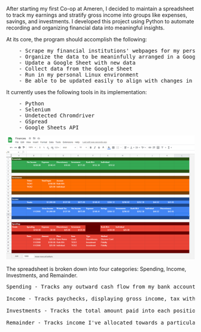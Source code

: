 After starting my first Co-op at Ameren, I decided to maintain a spreadsheet to track my earnings and stratify gross income into groups like expenses, savings, and investments. I developed this project using Python to automate recording and organizing financial data into meaningful insights.

At its core, the program should accomplish the following:
<pre>
    - Scrape my financial institutions' webpages for my personal income and spending data
    - Organize the data to be meaninfully arranged in a Google Sheet
    - Update a Google Sheet with new data
    - Collect data from the Google Sheet
    - Run in my personal Linux environment
    - Be able to be updated easily to align with changes in financial institutions and/or their websites   
</pre>
It currently uses the following tools in its implementation:
<pre>
    - Python
    - Selenium
    - Undetected Chromdriver
    - GSpread
    - Google Sheets API
</pre>
  
  ![Google Sheet](worksheet_screenshot.png)
  
The spreadsheet is broken down into four categories: Spending, Income, Investments, and Remainder.
  <pre>
Spending - Tracks any outward cash flow from my bank account. Total spending is broken down into expenses, investment, and discretionary spending. Each purchase is recorded with the date, amount, place, item (websites tend to give merely categorical data i.e. 'Restaurants' from Domino's but not 'Pizza'), type, and method.
      
Income - Tracks paychecks, displaying gross income, tax witholdings, net income, and the proportion of net income I've elected to partition into expenses, savings, investment accounts, and discretionary spending.
      
Investments - Tracks the total amount paid into each position, and the account it was purchased under. This section could evolve into a whole development of its own, but in the short term will simply show the amount invested and current value of each position.
      
Remainder - Tracks income I've allocated towards a particular category that has yet to be spent. Quickly shows exactly how much money is left in my budget for each category.
</pre>    
  

